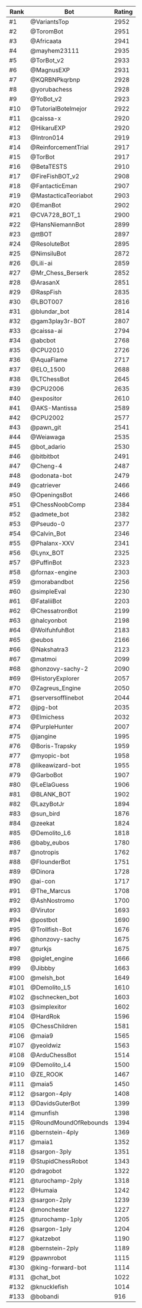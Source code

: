 Rank|Bot|Rating
---|---|---
#1|@VariantsTop|2952
#2|@ToromBot|2951
#3|@Africaata|2941
#4|@mayhem23111|2935
#5|@TorBot_v2|2933
#6|@MagnusEXP|2931
#7|@KQRBNPkqrbnp|2928
#8|@yorubachess|2928
#9|@YoBot_v2|2923
#10|@TutorialBotelmejor|2922
#11|@caissa-x|2920
#12|@HikaruEXP|2920
#13|@Intron014|2919
#14|@ReinforcementTrial|2917
#15|@TorBot|2917
#16|@BetaTESTS|2910
#17|@FireFishBOT_v2|2908
#18|@FantacticEman|2907
#19|@MastacticaTeoriabot|2903
#20|@EmanBot|2902
#21|@CVA728_BOT_1|2900
#22|@HansNiemannBot|2899
#23|@ttBOT|2897
#24|@ResoluteBot|2895
#25|@NimsiluBot|2872
#26|@Lili-ai|2859
#27|@Mr_Chess_Berserk|2852
#28|@ArasanX|2851
#29|@RaspFish|2835
#30|@LBOT007|2816
#31|@blundar_bot|2814
#32|@gam3play3r-BOT|2807
#33|@caissa-ai|2794
#34|@abcbot|2768
#35|@CPU2010|2726
#36|@AquaFlame|2717
#37|@ELO_1500|2688
#38|@LTChessBot|2645
#39|@CPU2006|2635
#40|@expositor|2610
#41|@AKS-Mantissa|2589
#42|@CPU2002|2577
#43|@pawn_git|2541
#44|@Weiawaga|2535
#45|@bot_adario|2530
#46|@bitbitbot|2491
#47|@Cheng-4|2487
#48|@odonata-bot|2479
#49|@catriever|2466
#50|@OpeningsBot|2466
#51|@ChessNoobComp|2384
#52|@admete_bot|2382
#53|@Pseudo-0|2377
#54|@Calvin_Bot|2346
#55|@Phalanx-XXV|2341
#56|@Lynx_BOT|2325
#57|@PuffinBot|2323
#58|@fornax-engine|2303
#59|@morabandbot|2256
#60|@simpleEval|2230
#61|@FataliiBot|2203
#62|@ChessatronBot|2199
#63|@halcyonbot|2198
#64|@WolfuhfuhBot|2183
#65|@eubos|2166
#66|@Nakshatra3|2123
#67|@matmoi|2099
#68|@honzovy-sachy-2|2090
#69|@HistoryExplorer|2057
#70|@Zagreus_Engine|2050
#71|@serversofflinebot|2044
#72|@jpg-bot|2035
#73|@Elmichess|2032
#74|@PurpleHunter|2007
#75|@jangine|1995
#76|@Boris-Trapsky|1959
#77|@myopic-bot|1958
#78|@likeawizard-bot|1955
#79|@GarboBot|1907
#80|@LeElaGuess|1906
#81|@BLANK_BOT|1902
#82|@LazyBotJr|1894
#83|@sun_bird|1876
#84|@zeekat|1824
#85|@Demolito_L6|1818
#86|@baby_eubos|1780
#87|@notropis|1762
#88|@FlounderBot|1751
#89|@Dinora|1728
#90|@ai-con|1717
#91|@The_Marcus|1708
#92|@AshNostromo|1700
#93|@Virutor|1693
#94|@postbot|1690
#95|@Trollfish-Bot|1676
#96|@honzovy-sachy|1675
#97|@turkjs|1675
#98|@piglet_engine|1666
#99|@Jibbby|1663
#100|@melsh_bot|1649
#101|@Demolito_L5|1610
#102|@schnecken_bot|1603
#103|@simplexitor|1602
#104|@HardRok|1596
#105|@ChessChildren|1581
#106|@maia9|1565
#107|@yeoldwiz|1563
#108|@ArduChessBot|1514
#109|@Demolito_L4|1500
#110|@ZE_ROOK|1467
#111|@maia5|1450
#112|@sargon-4ply|1408
#113|@DavidsGuterBot|1399
#114|@munfish|1398
#115|@RoundMoundOfRebounds|1394
#116|@bernstein-4ply|1369
#117|@maia1|1352
#118|@sargon-3ply|1351
#119|@StupidChessRobot|1343
#120|@dragobot|1322
#121|@turochamp-2ply|1318
#122|@Humaia|1242
#123|@sargon-2ply|1239
#124|@monchester|1227
#125|@turochamp-1ply|1205
#126|@sargon-1ply|1204
#127|@katzebot|1190
#128|@bernstein-2ply|1189
#129|@pawnrobot|1115
#130|@king-forward-bot|1114
#131|@chat_bot|1022
#132|@knucklefish|1014
#133|@bobandi|916
